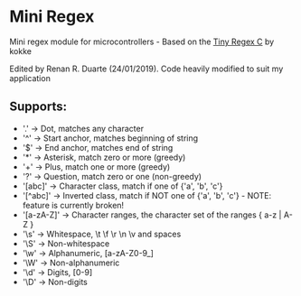 
# Mini Regex
Mini regex module for microcontrollers - Based on the [Tiny Regex C](https://github.com/kokke/tiny-regex-c) by kokke

Edited by Renan R. Duarte (24/01/2019). Code heavily modified to suit my application

## Supports:
- '.' -> Dot, matches any character
- '^' -> Start anchor, matches beginning of string
- '$' -> End anchor, matches end of string
- '*' -> Asterisk, match zero or more (greedy)
- '+' -> Plus, match one or more (greedy)
- '?' -> Question, match zero or one (non-greedy)
- '[abc]' -> Character class, match if one of {'a', 'b', 'c'}
- '[^abc]' -> Inverted class, match if NOT one of {'a', 'b', 'c'} - NOTE: feature is currently broken!
- '[a-zA-Z]' -> Character ranges, the character set of the ranges { a-z | A-Z }
- '\s' -> Whitespace, \t \f \r \n \v and spaces
- '\S' -> Non-whitespace
- '\w' -> Alphanumeric, [a-zA-Z0-9_]
- '\W' -> Non-alphanumeric
- '\d' -> Digits, [0-9]
- '\D' -> Non-digits

